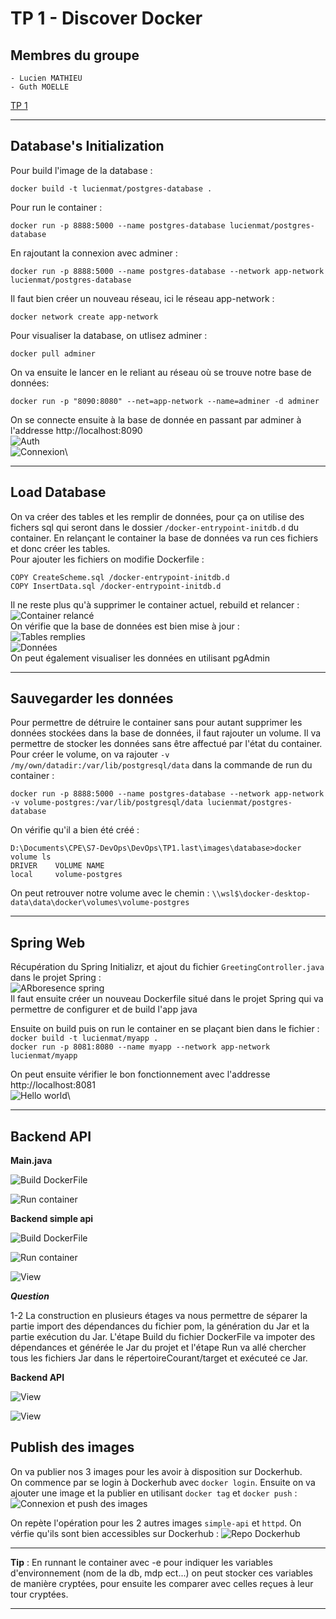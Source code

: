 
    
# TP 1 - Discover Docker

## Membres du groupe
    - Lucien MATHIEU
    - Guth MOELLE

[TP 1](http://school.pages.takima.io/devops-resources/ch1-discover-docker-tp/)

---
## Database's Initialization
Pour build l'image de la database :
```
docker build -t lucienmat/postgres-database .
```

Pour run le container :
```
docker run -p 8888:5000 --name postgres-database lucienmat/postgres-database
```

En rajoutant la connexion avec adminer :
```
docker run -p 8888:5000 --name postgres-database --network app-network lucienmat/postgres-database
```
Il faut bien créer un nouveau réseau, ici le réseau app-network :
```
docker network create app-network
```

Pour visualiser la database, on utlisez adminer :
```
docker pull adminer
```

On va ensuite le lancer en le reliant au réseau où se trouve notre base de données:
```
docker run -p "8090:8080" --net=app-network --name=adminer -d adminer
```
On se connecte ensuite à la base de donnée en passant par adminer à l'addresse http://localhost:8090\
![Auth](./screenshot/authAdminer.PNG)\
![Connexion](./screenshot/connexionAdminer.PNG)\

---
## Load Database
On va créer des tables et les remplir de données, pour ça on utilise des fichers sql qui seront dans le dossier `/docker-entrypoint-initdb.d` du container. En relançant le container la base de données va run ces fichiers et donc créer les tables.\
Pour ajouter les fichiers on modifie Dockerfile :
```
COPY CreateScheme.sql /docker-entrypoint-initdb.d
COPY InsertData.sql /docker-entrypoint-initdb.d
```
Il ne reste plus qu'à supprimer le container actuel, rebuild et relancer :\
![Container relancé](./screenshot/rebuildContainer.PNG)\
On vérifie que la base de données est bien mise à jour :\
![Tables remplies](./screenshot/tables.PNG)\
![Données](./screenshot/donn%C3%A9es.PNG)\
On peut également visualiser les données en utilisant pgAdmin

---
## Sauvegarder les données
Pour permettre de détruire le container sans pour autant supprimer les données stockées dans la base de données, il faut rajouter un volume. Il va permettre de stocker les données sans être affectué par l'état du container.\
Pour créer le volume, on va rajouter `-v /my/own/datadir:/var/lib/postgresql/data` dans la commande de run du container :
```
docker run -p 8888:5000 --name postgres-database --network app-network -v volume-postgres:/var/lib/postgresql/data lucienmat/postgres-database
```
On vérifie qu'il a bien été créé :
```
D:\Documents\CPE\S7-DevOps\DevOps\TP1.last\images\database>docker volume ls
DRIVER    VOLUME NAME
local     volume-postgres
```
On peut retrouver notre volume avec le chemin : `\\wsl$\docker-desktop-data\data\docker\volumes\volume-postgres`

---
## Spring Web
Récupération du Spring Initializr, et ajout du fichier `GreetingController.java` dans le projet Spring : \
![ARboresence spring](./screenshot/Arborescence.PNG)\
Il faut ensuite créer un nouveau Dockerfile situé dans le projet Spring qui va permettre de configurer et de build l'app java 

Ensuite on build puis on run le container en se plaçant bien dans le fichier :\
`docker build -t lucienmat/myapp .`\
`docker run -p 8081:8080 --name myapp --network app-network lucienmat/myapp`

On peut ensuite vérifier le bon fonctionnement avec l'addresse http://localhost:8081 \
![Hello world](./screenshot/helloWorld.PNG)\

---
## Backend API

**Main.java**

![Build DockerFile](./screenshot/build_main.PNG)

![Run container](./screenshot/run_main.PNG)


**Backend simple api**

![Build DockerFile](./screenshot/build_myapp-build.PNG)

![Run container](./screenshot/run_myapp-build.PNG)

![View](./screenshot/view_myapp-build.PNG)


***Question***

1-2 La construction en plusieurs étages va nous permettre de séparer la partie import des dépendances du fichier pom, la génération du Jar et la partie exécution du Jar. L'étape Build du fichier DockerFile va impoter des dépendances et générée le Jar du projet et l'étape Run va allé chercher tous les fichiers Jar dans le répertoireCourant/target et exécuteé ce Jar.


**Backend API**

![View](./screenshot/run_student-main.PNG)

![View](./screenshot/view_student-main.PNG)


## Publish des images

On va publier nos 3 images pour les avoir à disposition sur Dockerhub.\
On commence par se login à Dockerhub avec `docker login`. Ensuite on va ajouter une image et la publier en utilisant `docker tag` et `docker push` :
![Connexion et push des images](./screenshot/publishImage%2BloginDockerHub.PNG)

On repète l'opération pour les 2 autres images `simple-api` et `httpd`. On vérfie qu'ils sont bien accessibles sur Dockerhub :
![Repo Dockerhub](./screenshot/repoDockerhub.PNG)

---
**Tip** : En runnant le container avec -e pour indiquer les variables d'environnement (nom de la db, mdp ect...) on peut stocker ces variables de manière cryptées, pour ensuite les comparer avec celles reçues à leur tour cryptées.


---
